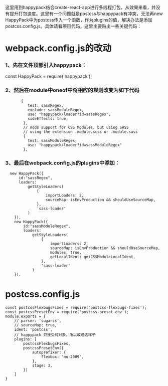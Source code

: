 这里用到happypack结合create-react-app进行多线程打包，从效果来看，并没有提升打包速度。这里有一个问题就是postcss与happypack有冲突，无法再new HappyPack中为postcss传入一个函数，作为plugins的值，解决办法是添加postcss.config.js。具体请看项目代码，这里主要贴出一些关键代码：

# webpack.config.js的改动 #

### 1、先在文件顶部引入happypack： ###

const HappyPack = require('happypack');

### 2、然后在module中oneof中将相应的规则改变为如下代码 ###

           {
              test: sassRegex,
              exclude: sassModuleRegex,
              use: "happypack/loader?id=sassRegex",
              sideEffects: true,
            },
            // Adds support for CSS Modules, but using SASS
            // using the extension .module.scss or .module.sass
            {
              test: sassModuleRegex,
              use: "happypack/loader?id=sassModuleRegex"
            },



### 3、最后在webpack.config.js的plugins中添加： ###

      new HappyPack({
          id:"sassRegex",
          loaders:
              getStyleLoaders(
                  {
                      importLoaders: 2,
                      sourceMap: isEnvProduction && shouldUseSourceMap,
                  },
                  'sass-loader'
              )
        }),
        new HappyPack({
            id:"sassModuleRegex",
            loaders:
                getStyleLoaders(
                    {
                        importLoaders: 2,
                        sourceMap: isEnvProduction && shouldUseSourceMap,
                        modules: true,
                        getLocalIdent: getCSSModuleLocalIdent,
                    },
                    'sass-loader'
                )
        }),

# postcss.config.js #

	const postcssFlexbugsFixes = require('postcss-flexbugs-fixes');
	const postcssPresetEnv = require('postcss-preset-env');
	module.exports = {
	    // parser: 'sugarss',
	    // sourceMap: true,
	    ident: 'postcss',
	    // happypack 只接受纯对象，所以改成这样子
	    plugins: [
	        postcssFlexbugsFixes,
	        postcssPresetEnv({
	            autoprefixer: {
	                flexbox: 'no-2009',
	            },
	            stage: 3,
	        })
	    ]
	}